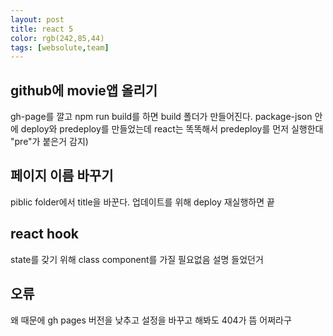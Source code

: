 ```yaml
---
layout: post
title: react 5
color: rgb(242,85,44)
tags: [websolute,team]
---
```


## github에 movie앱 올리기
gh-page를 깔고 npm run build를 하면 build 폴더가 만들어진다. 
package-json 안에 deploy와 predeploy를 만들었는데
react는 똑똑해서 predeploy를 먼저 실행한대 "pre"가 붙은거 감지)

## 페이지 이름 바꾸기
piblic folder에서 title을 바꾼다. 
업데이트를 위해 deploy 재실행하면 끝

## react hook
state를 갖기 위해 class component를 가질 필요없음 설명 들었던거 


## 오류 
왜 때문에 gh pages 버전을 낮추고 설정을 바꾸고 해봐도 404가 뜸
어쩌라구

